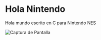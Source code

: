 # Hola Nintendo
Hola mundo escrito en C para Nintendo NES


![Captura de Pantalla](https://raw.githubusercontent.com/ricksanchez-c/Suma_en_VB1/main/vb1.0screen.png)
